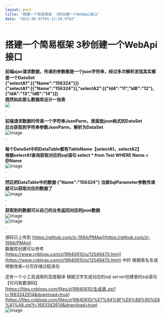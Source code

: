 ```yaml
---
layout: post
title: "搭建一个简易框架  3秒创建一个WebApi接口"
date: "2023-05-07T01:12:50.976Z"
---
```

搭建一个简易框架 3秒创建一个WebApi接口
=======================

**前端ajax请求数据，传递的参数都是一个json字符串，经过多次解析发现其实都是一个DataSet**  
**{"selectA1":\[{"Name":"156324"}\]}**  
**{"selectA1":\[{"Name":"156324"}\],"selectA2":\[{"IdA":"11","IdB":"12"},{"IdA":"13","IdB":"14"}\]}**  
**既然如此那么数据库设计一张表**  
![](https://img2023.cnblogs.com/blog/872333/202305/872333-20230506104953031-1182521586.jpg)  
.  
.  
**前端请求数据时传递一个字符串JsonParm，里面放json格式的DataSet**  
**后台获取到字符串参数JsonParm，解析为DataSet**  
![image](https://img2023.cnblogs.com/blog/872333/202305/872333-20230506105429945-146795384.jpg)  
.  
.  
**每个DataSet中的DataTable都有TableName【selectA1，selectA2】**  
**根据selectA1查询获取对应的sql语句 select \* from Test WHERE Name = @Name**  
![image](https://img2023.cnblogs.com/blog/872333/202305/872333-20230506105704940-1994416923.jpg)  
.  
.  
**然后把DataTable中的数据 {"Name":"156324"} 当做SqlParameter参数传递**  
**就可以获取对应的数据了**  
![image](https://img2023.cnblogs.com/blog/872333/202305/872333-20230506105907028-934579178.jpg)  
.  
.  
**获取到的数据可以自己的业务返回对应的json数据**  
![image](https://img2023.cnblogs.com/blog/872333/202305/872333-20230506110011024-1085728376.jpg)  
![image](https://img2023.cnblogs.com/blog/872333/202305/872333-20230506110155474-216135330.jpg)  
.  
.  
源码已上传到 [https://github.com/zj-1994/PMApi](https://github.com/zj-1994/PMApi)  
数据库创建可以参考 [https://www.cnblogs.com/zj19940610/p/12049470.html](https://www.cnblogs.com/zj19940610/p/12049470.html) 中的 根据表名生成增删改查+分页存储过程语句

还有一个小工具调用的百度翻译 根据汉字生成对应的sql server创建表的sql语句【可问我要源码】  
[https://files.cnblogs.com/files/zj19940610/生成表.zip?t=1683342614&download=true](https://files.cnblogs.com/files/zj19940610/%E7%94%9F%E6%88%90%E8%A1%A8.zip?t=1683342614&download=true)  
![image](https://img2023.cnblogs.com/blog/872333/202305/872333-20230506111241778-258810638.jpg)